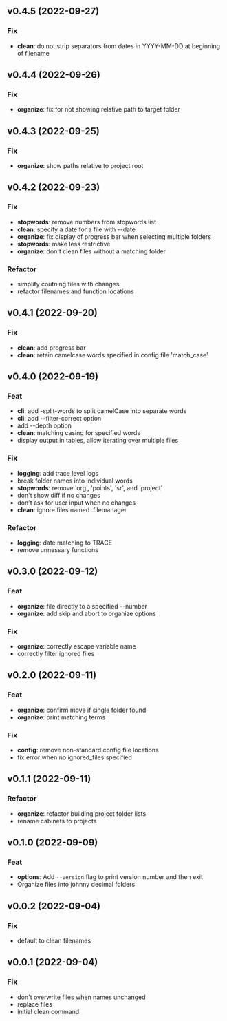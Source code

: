 ## v0.4.5 (2022-09-27)

### Fix

- **clean**: do not strip separators from dates in YYYY-MM-DD at beginning of filename

## v0.4.4 (2022-09-26)

### Fix

- **organize**: fix for not showing relative path to target folder

## v0.4.3 (2022-09-25)

### Fix

- **organize**: show paths relative to project root

## v0.4.2 (2022-09-23)

### Fix

- **stopwords**: remove numbers from stopwords list
- **clean**: specify a date for a file with --date
- **organize**: fix display of progress bar when selecting multiple folders
- **stopwords**: make less restrictive
- **organize**: don't clean files without a matching folder

### Refactor

- simplify coutning files with changes
- refactor filenames and function locations

## v0.4.1 (2022-09-20)

### Fix

- **clean**: add progress bar
- **clean**: retain camelcase words specified in config file 'match_case'

## v0.4.0 (2022-09-19)

### Feat

- **cli**: add -split-words to split camelCase into separate words
- **cli**: add --filter-correct option
- add --depth option
- **clean**: matching casing for specified words
- display output in tables, allow iterating over multiple files

### Fix

- **logging**: add trace level logs
- break folder names into individual words
- **stopwords**: remove 'org', 'points', 'sr', and 'project'
- don't show diff if no changes
- don't ask for user input when no changes
- **clean**: ignore files named .filemanager

### Refactor

- **logging**: date matching to TRACE
- remove unnessary functions

## v0.3.0 (2022-09-12)

### Feat

- **organize**: file directly to a specified --number
- **organize**: add skip and abort to organize options

### Fix

- **organize**: correctly escape variable name
- correctly filter ignored files

## v0.2.0 (2022-09-11)

### Feat

- **organize**: confirm move if single folder found
- **organize**: print matching terms

### Fix

- **config**: remove non-standard config file locations
- fix error when no ignored_files specified

## v0.1.1 (2022-09-11)

### Refactor

- **organize**: refactor building project folder lists
- rename cabinets to projects

## v0.1.0 (2022-09-09)

### Feat

- **options**: Add `--version` flag to print version number and then exit
- Organize files into johnny decimal folders

## v0.0.2 (2022-09-04)

### Fix

- default to clean filenames

## v0.0.1 (2022-09-04)

### Fix

- don't overwrite files when names unchanged
- replace files
- initial clean command
